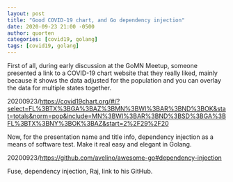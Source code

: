 ```yaml
---
layout: post
title: "Good COVID-19 chart, and Go dependency injection"
date: 2020-09-23 21:00 -0500
author: quorten
categories: [covid19, golang]
tags: [covid19, golang]
---
```


First of all, during early discussion at the GoMN Meetup, someone
presented a link to a COVID-19 chart website that they really liked,
mainly because it shows the data adjusted for the population and you
can overlay the data for multiple states together.

20200923/https://covid19chart.org/#/?select=FL%3BTX%3BGA%3BAZ%3BMN%3BWI%3BAR%3BND%3BOK&stat=totals&norm=pop&include=MN%3BWI%3BAR%3BND%3BSD%3BGA%3BFL%3BTX%3BNY%3BOK%3BAZ&start=2%2F29%2F20

Now, for the presentation name and title info, dependency injection as
a means of software test.  Make it real easy and elegant in Golang.

20200923/https://github.com/avelino/awesome-go#dependency-injection

Fuse, dependency injection, Raj, link to his GitHub.

